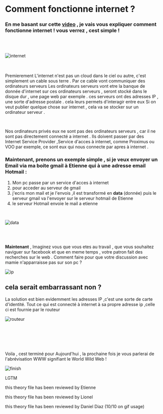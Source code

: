 # Comment fonctionne internet ?

### En me basant sur cette [video](https://www.youtube.com/watch?v=7_LPdttKXPc) , je vais vous expliquer comment fonctionne internet ! vous verrez , cest simple !

&nbsp;  
&nbsp;

![internet](https://media.giphy.com/media/LGzrggUppEBdm/giphy.gif?cid=ecf05e47oqcrdps6rjc17wcs2hv7gp8nhnw52ydti5qspl5f&rid=giphy.gif&ct=g)  
&nbsp;  
&nbsp;

Premierement L'internet n'est pas un cloud dans le ciel ou autre, c'est simplement un cable sous terre .
Par ce cable vont communiquer des ordinateurs serveurs
Les ordinateurs serveurs vont etre la banque de donnée d'internet
sur ces ordinateurs serveurs , seront stocké dans le disque dur , une page web par exemple .
ces serveurs ont des adresses IP , une sorte d'adresse postale . cela leurs permets d'interagir entre eux
Si on veut publier quelque chose sur internet , cela va se stocker sur un ordinateur serveur .

&nbsp;

Nos ordinateurs privés eux ne sont pas des ordinateurs serveurs , car il ne sont pas directement connecté a internet .
Ils doivent passer par des Internet Service Provider ,Service d'acces à internet, comme Proximus ou VOO par exemple,
ce sont eux qui nous connecte par apres à internet .

### Maintenant, prenons un exemple simple , si je veux envoyer un Email via ma boite gmail à Etienne qui à une adresse email Hotmail :

1.  Mon pc passe par un service d'acces à internet
2.  pour acceder au serveur de gmail
3.  j'ecris mon mail et je l'envois ,il est transformé en **data** (donnée) puis le serveur gmail va l'envoyer sur le serveur hotmail de Etienne
4.  le serveur Hotmail envoie le mail a etienne

&nbsp;

![data](https://jica-net-library.jica.go.jp/lib2/05PRDM006/img/ill_01_03.gif)

&nbsp;  
&nbsp;

**Maintenant** , Imaginez vous que vous etes au travail , que vous souhaitez naviguer sur facebook et que en meme temps , votre patron fait des recherches sur le web . Comment faire pour que votre discussion avec mamie n'apparraisse pas sur son pc ?

![ip](https://i.ibb.co/g3M7JL0/pc.png)
&nbsp;

## cela serait embarrassant non ?

La solution est bien evidemment les adresses IP ,c'est une sorte de carte d'identité. Tout ce qui est connecté à internet à sa propre adresse ip ,celle ci est fournie par le routeur

![routeur](https://mocomi.com/wp-content/uploads/2016/10/MOC_GIFO_INTERNET.gif)

&nbsp;  
&nbsp;  
&nbsp;  
&nbsp;

Voila , cest terminé pour Aujourd'hui , la prochaine fois je vous parlerai de l'abrévisation WWW signifiant le World Wild Web !

![finish](https://media.giphy.com/media/QgcQLZa6glP2w/giphy.gif?cid=ecf05e474i87j6rvgs5jl3w8x9uxdo491jl5jgs2w3u49ijh&rid=giphy.gif&ct=g)

LGTM


this theory file has been reviewed by Etienne

this theory file has been reviewed by Lionel

  
this theory file has been reviewed by Daniel Diaz (10/10 on gif usage)

